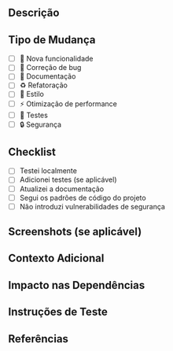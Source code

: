 ## Descrição
<!-- Descreva as mudanças que este PR introduz -->

## Tipo de Mudança
<!-- Marque o tipo de mudança que este PR representa -->

- [ ] 🚀 Nova funcionalidade
- [ ] 🐛 Correção de bug
- [ ] 📝 Documentação
- [ ] ♻️ Refatoração
- [ ] 🎨 Estilo
- [ ] ⚡ Otimização de performance
- [ ] 🧪 Testes
- [ ] 🔒 Segurança

## Checklist

- [ ] Testei localmente
- [ ] Adicionei testes (se aplicável)
- [ ] Atualizei a documentação
- [ ] Segui os padrões de código do projeto
- [ ] Não introduzi vulnerabilidades de segurança

## Screenshots (se aplicável)
<!-- Adicione screenshots que ajudem a visualizar as mudanças -->

## Contexto Adicional
<!-- Adicione qualquer contexto adicional sobre o PR aqui -->

## Impacto nas Dependências
<!-- Liste quaisquer novas dependências ou alterações em dependências existentes -->

## Instruções de Teste
<!-- Descreva como testar suas mudanças -->

## Referências
<!-- Links para issues, documentação ou outros recursos relevantes -->

<!-- 
@copilot review
Solicite ao GitHub Copilot para revisar este PR considerando:
- Qualidade do código
- Possíveis problemas de segurança
- Impacto na performance
- Cobertura de testes
- Boas práticas de desenvolvimento
--> 